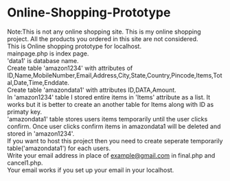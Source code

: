 # Online-Shopping-Prototype
Note:This is not any online shopping site. This is my online shopping project. All the products you ordered in this site are not considered.
<br />
This is Online shopping prototype for localhost.
<br />
mainpage.php is index page. <br />
'data1' is database name.
<br />
Create table 'amazon1234' with attributes of ID,Name,MobileNumber,Email,Address,City,State,Country,Pincode,Items,Total,Date,Time,Enddate.
<br />
Create table 'amazondata1' with attributes ID,DATA,Amount.
<br />
In 'amazon1234' table I stored entire items in 'Items' attribute as a list. It works but it is better to create an another table for Items along with ID as primaty key.
<br />
'amazondata1' table stores users items temporarily until the user clicks confirm. Once user clicks confirm items in amazondata1 will be deleted and stored in 'amazon1234'.
<br />
If you want to host this project then you need to create seperate temporarily table('amazondata1') for each users.
<br />
Write your email address in place of example@gmail.com in final.php and cancel1.php.
<br />
Your email works if you set up your email in your localhost.

